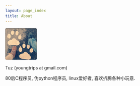 ```yaml
---
layout: page_index
title: About
---
```


![Tuz](/assets/avatar.png)

Tuz (youngtrips at gmail.com)

80后C程序员, 伪python程序员, linux爱好者, 喜欢折腾各种小玩意.

